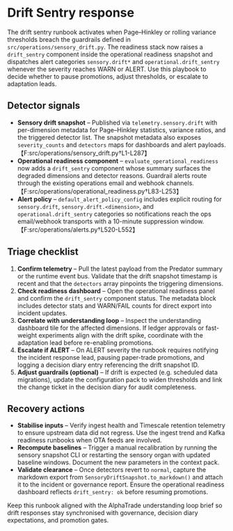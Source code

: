 # Drift Sentry response

The drift sentry runbook activates when Page–Hinkley or rolling variance
thresholds breach the guardrails defined in `src/operations/sensory_drift.py`.
The readiness stack now raises a `drift_sentry` component inside the operational
readiness snapshot and dispatches alert categories `sensory.drift*` and
`operational.drift_sentry` whenever the severity reaches WARN or ALERT. Use this
playbook to decide whether to pause promotions, adjust thresholds, or escalate
to adaptation leads.

## Detector signals

- **Sensory drift snapshot** – Published via `telemetry.sensory.drift` with
  per-dimension metadata for Page–Hinkley statistics, variance ratios, and the
  triggered detector list. The snapshot metadata also exposes
  `severity_counts` and `detectors` maps for dashboards and alert payloads.【F:src/operations/sensory_drift.py†L1-L287】
- **Operational readiness component** – `evaluate_operational_readiness` now adds
  a `drift_sentry` component whose summary surfaces the degraded dimensions and
  detector reasons. Guardrail alerts route through the existing operations email
  and webhook channels.【F:src/operations/operational_readiness.py†L83-L253】
- **Alert policy** – `default_alert_policy_config` includes explicit routing for
  `sensory.drift`, `sensory.drift.<dimension>`, and `operational.drift_sentry`
  categories so notifications reach the ops email/webhook transports with a
  10-minute suppression window.【F:src/operations/alerts.py†L520-L552】

## Triage checklist

1. **Confirm telemetry** – Pull the latest payload from the Predator summary or
   the runtime event bus. Validate that the drift snapshot timestamp is recent
   and that the `detectors` array pinpoints the triggering dimensions.
2. **Check readiness dashboard** – Open the operational readiness panel and
   confirm the `drift_sentry` component status. The metadata block includes
   detector stats and WARN/FAIL counts for direct export into incident updates.
3. **Correlate with understanding loop** – Inspect the understanding dashboard
   tile for the affected dimensions. If ledger approvals or fast-weight
   experiments align with the drift spike, coordinate with the adaptation lead
   before re-enabling promotions.
4. **Escalate if ALERT** – On ALERT severity the runbook requires notifying the
   incident response lead, pausing paper-trade promotions, and logging a
   decision diary entry referencing the drift snapshot ID.
5. **Adjust guardrails (optional)** – If drift is expected (e.g. scheduled data
   migrations), update the configuration pack to widen thresholds and link the
   change ticket in the decision diary for audit completeness.

## Recovery actions

- **Stabilise inputs** – Verify ingest health and Timescale retention telemetry
  to ensure upstream data did not regress. Use the ingest trend and Kafka
  readiness runbooks when OTA feeds are involved.
- **Recompute baselines** – Trigger a manual recalibration by running the
  sensory snapshot CLI or restarting the sensory organ with updated baseline
  windows. Document the new parameters in the context pack.
- **Validate clearance** – Once detectors revert to `normal`, capture the
  markdown export from `SensoryDriftSnapshot.to_markdown()` and attach it to the
  incident or governance report. Ensure the operational readiness dashboard
  reflects `drift_sentry: ok` before resuming promotions.

Keep this runbook aligned with the AlphaTrade understanding loop brief so drift
responses stay synchronised with governance, decision diary expectations, and
promotion gates.
